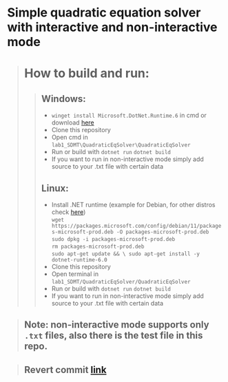 # Simple quadratic equation solver with interactive and non-interactive mode
># How to build and run:
>>## Windows:
>>- ```winget install Microsoft.DotNet.Runtime.6``` in cmd or download [here](https://dotnet.microsoft.com/en-us/download/dotnet/6.0)
>>- Clone this repository
>>- Open cmd in ```lab1_SDMT\QuadraticEqSolver\QuadraticEqSolver```
>>- Run or build with ```dotnet run``` ```dotnet build```
>>- If you want to run in non-interactive mode simply add source to your .txt file with certain data
>>## Linux:
>>- Install .NET runtime (example for Debian, for other distros check [here](https://learn.microsoft.com/en-us/dotnet/core/install/linux?WT.mc_id=dotnet-35129-website)) \
>>```wget https://packages.microsoft.com/config/debian/11/packages-microsoft-prod.deb -O packages-microsoft-prod.deb``` \
>>```sudo dpkg -i packages-microsoft-prod.deb``` \
>>```rm packages-microsoft-prod.deb``` \
>>``sudo apt-get update && \
  sudo apt-get install -y dotnet-runtime-6.0``
>>- Clone this repository
>>- Open terminal in ```lab1_SDMT/QuadraticEqSolver/QuadraticEqSolver```
>>- Run or build with ```dotnet run``` ```dotnet build```
>>- If you want to run in non-interactive mode simply add source to your .txt file with certain data

>## Note: non-interactive mode supports only ```.txt``` files, also there is the test file in this repo.

>## Revert commit [link](https://github.com/ImLewel/lab1_SDMT/commit/1880e959cd19b5ecd8b45429d77f11fd77a4bb3f)
